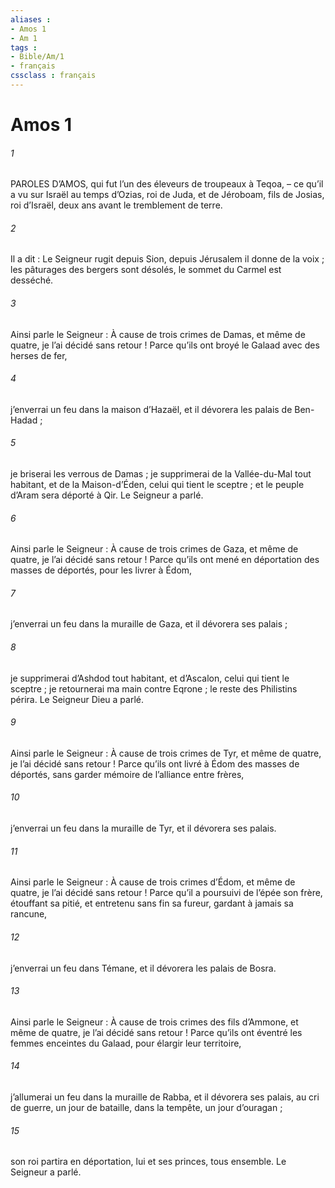 ```yaml
---
aliases : 
- Amos 1
- Am 1
tags : 
- Bible/Am/1
- français
cssclass : français
---
```


# Amos 1

###### 1
PAROLES D’AMOS, qui fut l’un des éleveurs de troupeaux à Teqoa, – ce qu’il a vu sur Israël au temps d’Ozias, roi de Juda, et de Jéroboam, fils de Josias, roi d’Israël, deux ans avant le tremblement de terre.
###### 2
Il a dit :
Le Seigneur rugit depuis Sion,
depuis Jérusalem il donne de la voix ;
les pâturages des bergers sont désolés,
le sommet du Carmel est desséché.
###### 3
Ainsi parle le Seigneur :
À cause de trois crimes de Damas, et même de quatre,
je l’ai décidé sans retour !
Parce qu’ils ont broyé le Galaad
avec des herses de fer,
###### 4
j’enverrai un feu dans la maison d’Hazaël,
et il dévorera les palais de Ben-Hadad ;
###### 5
je briserai les verrous de Damas ;
je supprimerai de la Vallée-du-Mal tout habitant,
et de la Maison-d’Éden, celui qui tient le sceptre ;
et le peuple d’Aram sera déporté à Qir.
Le Seigneur a parlé.
###### 6
Ainsi parle le Seigneur :
À cause de trois crimes de Gaza, et même de quatre,
je l’ai décidé sans retour !
Parce qu’ils ont mené en déportation des masses de déportés,
pour les livrer à Édom,
###### 7
j’enverrai un feu dans la muraille de Gaza,
et il dévorera ses palais ;
###### 8
je supprimerai d’Ashdod tout habitant,
et d’Ascalon, celui qui tient le sceptre ;
je retournerai ma main contre Eqrone ;
le reste des Philistins périra.
Le Seigneur Dieu a parlé.
###### 9
Ainsi parle le Seigneur :
À cause de trois crimes de Tyr, et même de quatre,
je l’ai décidé sans retour !
Parce qu’ils ont livré à Édom
des masses de déportés,
sans garder mémoire de l’alliance entre frères,
###### 10
j’enverrai un feu dans la muraille de Tyr,
et il dévorera ses palais.
###### 11
Ainsi parle le Seigneur :
À cause de trois crimes d’Édom, et même de quatre,
je l’ai décidé sans retour !
Parce qu’il a poursuivi de l’épée son frère,
étouffant sa pitié,
et entretenu sans fin sa fureur,
gardant à jamais sa rancune,
###### 12
j’enverrai un feu dans Témane,
et il dévorera les palais de Bosra.
###### 13
Ainsi parle le Seigneur :
À cause de trois crimes des fils d’Ammone, et même de quatre,
je l’ai décidé sans retour !
Parce qu’ils ont éventré les femmes enceintes du Galaad,
pour élargir leur territoire,
###### 14
j’allumerai un feu dans la muraille de Rabba,
et il dévorera ses palais,
au cri de guerre, un jour de bataille,
dans la tempête, un jour d’ouragan ;
###### 15
son roi partira en déportation,
lui et ses princes, tous ensemble.
Le Seigneur a parlé.

